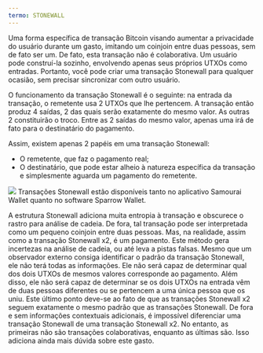 ```yaml
---
termo: STONEWALL
---
```


Uma forma específica de transação Bitcoin visando aumentar a privacidade do usuário durante um gasto, imitando um coinjoin entre duas pessoas, sem de fato ser um. De fato, esta transação não é colaborativa. Um usuário pode construí-la sozinho, envolvendo apenas seus próprios UTXOs como entradas. Portanto, você pode criar uma transação Stonewall para qualquer ocasião, sem precisar sincronizar com outro usuário.

O funcionamento da transação Stonewall é o seguinte: na entrada da transação, o remetente usa 2 UTXOs que lhe pertencem. A transação então produz 4 saídas, 2 das quais serão exatamente do mesmo valor. As outras 2 constituirão o troco. Entre as 2 saídas do mesmo valor, apenas uma irá de fato para o destinatário do pagamento.

Assim, existem apenas 2 papéis em uma transação Stonewall:
* O remetente, que faz o pagamento real;
* O destinatário, que pode estar alheio à natureza específica da transação e simplesmente aguarda um pagamento do remetente.

![](../../dictionnaire/assets/33.png)
Transações Stonewall estão disponíveis tanto no aplicativo Samourai Wallet quanto no software Sparrow Wallet.

A estrutura Stonewall adiciona muita entropia à transação e obscurece o rastro para análise de cadeia. De fora, tal transação pode ser interpretada como um pequeno coinjoin entre duas pessoas. Mas, na realidade, assim como a transação Stonewall x2, é um pagamento. Este método gera incertezas na análise de cadeia, ou até leva a pistas falsas. Mesmo que um observador externo consiga identificar o padrão da transação Stonewall, ele não terá todas as informações. Ele não será capaz de determinar qual dos dois UTXOs de mesmos valores corresponde ao pagamento. Além disso, ele não será capaz de determinar se os dois UTXOs na entrada vêm de duas pessoas diferentes ou se pertencem a uma única pessoa que os uniu. Este último ponto deve-se ao fato de que as transações Stonewall x2 seguem exatamente o mesmo padrão que as transações Stonewall. De fora e sem informações contextuais adicionais, é impossível diferenciar uma transação Stonewall de uma transação Stonewall x2. No entanto, as primeiras não são transações colaborativas, enquanto as últimas são. Isso adiciona ainda mais dúvida sobre este gasto.